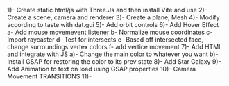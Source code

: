 1)- Create static html/js with Three.Js and then install Vite and use
2)- Create a scene, camera and renderer
3)- Create a plane, Mesh
4)- Modify according to taste with dat.gui
5)- Add orbit controls
6)- Add Hover Effect
	a- Add mouse movemevent listener 
	b- Normalize mouse coordinates
	c- Import raycaster
	d- Test for intersects
	e- Based off intersected face, change surroundings vertex colors
	f- add vertice movement
7)- Add HTML and integrate with JS
	a)- Change the main color to whatever you want
	b)- Install GSAP for restoring the color to its prev state
8)- Add Star Galaxy
9)- Add Animation to text on load using GSAP properties
10)- Camera Movement TRANSITIONS
11)- 
